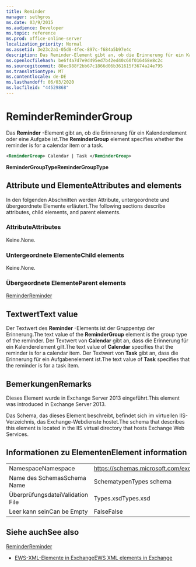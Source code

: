 ```yaml
---
title: Reminder
manager: sethgros
ms.date: 03/9/2015
ms.audience: Developer
ms.topic: reference
ms.prod: office-online-server
localization_priority: Normal
ms.assetid: 3e23c2a1-05d8-4fec-897c-f684a5b97e4c
description: Das Reminder-Element gibt an, ob die Erinnerung für ein Kalenderelement oder eine Aufgabe ist.
ms.openlocfilehash: be6f4a7d7e9d495ed7b42ed40c60f016468e8c2c
ms.sourcegitcommit: 88ec988f2bb67c1866d06b361615f3674a24e795
ms.translationtype: MT
ms.contentlocale: de-DE
ms.lasthandoff: 06/03/2020
ms.locfileid: "44529868"
---
```

# <a name="remindergroup"></a><span data-ttu-id="bdf9e-103">Reminder</span><span class="sxs-lookup"><span data-stu-id="bdf9e-103">ReminderGroup</span></span>

<span data-ttu-id="bdf9e-104">Das **Reminder** -Element gibt an, ob die Erinnerung für ein Kalenderelement oder eine Aufgabe ist.</span><span class="sxs-lookup"><span data-stu-id="bdf9e-104">The **ReminderGroup** element specifies whether the reminder is for a calendar item or a task.</span></span> 
  
```XML
<ReminderGroup> Calendar | Task </ReminderGroup>
```

 <span data-ttu-id="bdf9e-105">**ReminderGroupType**</span><span class="sxs-lookup"><span data-stu-id="bdf9e-105">**ReminderGroupType**</span></span>
## <a name="attributes-and-elements"></a><span data-ttu-id="bdf9e-106">Attribute und Elemente</span><span class="sxs-lookup"><span data-stu-id="bdf9e-106">Attributes and elements</span></span>

<span data-ttu-id="bdf9e-107">In den folgenden Abschnitten werden Attribute, untergeordnete und übergeordnete Elemente erläutert.</span><span class="sxs-lookup"><span data-stu-id="bdf9e-107">The following sections describe attributes, child elements, and parent elements.</span></span>
  
### <a name="attributes"></a><span data-ttu-id="bdf9e-108">Attribute</span><span class="sxs-lookup"><span data-stu-id="bdf9e-108">Attributes</span></span>

<span data-ttu-id="bdf9e-109">Keine.</span><span class="sxs-lookup"><span data-stu-id="bdf9e-109">None.</span></span>
  
### <a name="child-elements"></a><span data-ttu-id="bdf9e-110">Untergeordnete Elemente</span><span class="sxs-lookup"><span data-stu-id="bdf9e-110">Child elements</span></span>

<span data-ttu-id="bdf9e-111">Keine.</span><span class="sxs-lookup"><span data-stu-id="bdf9e-111">None.</span></span>
  
### <a name="parent-elements"></a><span data-ttu-id="bdf9e-112">Übergeordnete Elemente</span><span class="sxs-lookup"><span data-stu-id="bdf9e-112">Parent elements</span></span>

[<span data-ttu-id="bdf9e-113">Reminder</span><span class="sxs-lookup"><span data-stu-id="bdf9e-113">Reminder</span></span>](reminder.md)
  
## <a name="text-value"></a><span data-ttu-id="bdf9e-114">Textwert</span><span class="sxs-lookup"><span data-stu-id="bdf9e-114">Text value</span></span>

<span data-ttu-id="bdf9e-115">Der Textwert des **Reminder** -Elements ist der Gruppentyp der Erinnerung.</span><span class="sxs-lookup"><span data-stu-id="bdf9e-115">The text value of the **ReminderGroup** element is the group type of the reminder.</span></span> <span data-ttu-id="bdf9e-116">Der Textwert von **Calendar** gibt an, dass die Erinnerung für ein Kalenderelement gilt.</span><span class="sxs-lookup"><span data-stu-id="bdf9e-116">The text value of **Calendar** specifies that the reminder is for a calendar item.</span></span> <span data-ttu-id="bdf9e-117">Der Textwert von **Task** gibt an, dass die Erinnerung für ein Aufgabenelement ist.</span><span class="sxs-lookup"><span data-stu-id="bdf9e-117">The text value of **Task** specifies that the reminder is for a task item.</span></span> 
  
## <a name="remarks"></a><span data-ttu-id="bdf9e-118">Bemerkungen</span><span class="sxs-lookup"><span data-stu-id="bdf9e-118">Remarks</span></span>

<span data-ttu-id="bdf9e-119">Dieses Element wurde in Exchange Server 2013 eingeführt.</span><span class="sxs-lookup"><span data-stu-id="bdf9e-119">This element was introduced in Exchange Server 2013.</span></span>
  
<span data-ttu-id="bdf9e-120">Das Schema, das dieses Element beschreibt, befindet sich im virtuellen IIS-Verzeichnis, das Exchange-Webdienste hostet.</span><span class="sxs-lookup"><span data-stu-id="bdf9e-120">The schema that describes this element is located in the IIS virtual directory that hosts Exchange Web Services.</span></span>
  
## <a name="element-information"></a><span data-ttu-id="bdf9e-121">Informationen zu Elementen</span><span class="sxs-lookup"><span data-stu-id="bdf9e-121">Element information</span></span>

|||
|:-----|:-----|
|<span data-ttu-id="bdf9e-122">Namespace</span><span class="sxs-lookup"><span data-stu-id="bdf9e-122">Namespace</span></span>  <br/> |https://schemas.microsoft.com/exchange/services/2006/types  <br/> |
|<span data-ttu-id="bdf9e-123">Name des Schemas</span><span class="sxs-lookup"><span data-stu-id="bdf9e-123">Schema Name</span></span>  <br/> |<span data-ttu-id="bdf9e-124">Schematypen</span><span class="sxs-lookup"><span data-stu-id="bdf9e-124">Types schema</span></span>  <br/> |
|<span data-ttu-id="bdf9e-125">Überprüfungsdatei</span><span class="sxs-lookup"><span data-stu-id="bdf9e-125">Validation File</span></span>  <br/> |<span data-ttu-id="bdf9e-126">Types.xsd</span><span class="sxs-lookup"><span data-stu-id="bdf9e-126">Types.xsd</span></span>  <br/> |
|<span data-ttu-id="bdf9e-127">Leer kann sein</span><span class="sxs-lookup"><span data-stu-id="bdf9e-127">Can be Empty</span></span>  <br/> |<span data-ttu-id="bdf9e-128">False</span><span class="sxs-lookup"><span data-stu-id="bdf9e-128">False</span></span>  <br/> |
   
## <a name="see-also"></a><span data-ttu-id="bdf9e-129">Siehe auch</span><span class="sxs-lookup"><span data-stu-id="bdf9e-129">See also</span></span>



[<span data-ttu-id="bdf9e-130">Reminder</span><span class="sxs-lookup"><span data-stu-id="bdf9e-130">Reminder</span></span>](reminder.md)


- [<span data-ttu-id="bdf9e-131">EWS-XML-Elemente in Exchange</span><span class="sxs-lookup"><span data-stu-id="bdf9e-131">EWS XML elements in Exchange</span></span>](ews-xml-elements-in-exchange.md)

